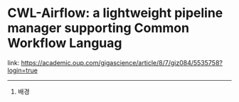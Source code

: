 # CWL-Airflow: a lightweight pipeline manager supporting Common Workflow Languag
link: https://academic.oup.com/gigascience/article/8/7/giz084/5535758?login=true

------------------

1. 배경  
